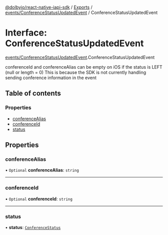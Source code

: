 [@dolbyio/react-native-iapi-sdk](../README.md) / [Exports](../modules.md) / [events/ConferenceStatusUpdatedEvent](../modules/events_ConferenceStatusUpdatedEvent.md) / ConferenceStatusUpdatedEvent

# Interface: ConferenceStatusUpdatedEvent

[events/ConferenceStatusUpdatedEvent](../modules/events_ConferenceStatusUpdatedEvent.md).ConferenceStatusUpdatedEvent

conferenceId and conferenceAlias can be empty on iOS if the status is LEFT (null or length = 0)
This is because the SDK is not currently handling sending conference information in the event

## Table of contents

### Properties

- [conferenceAlias](events_ConferenceStatusUpdatedEvent.ConferenceStatusUpdatedEvent.md#conferencealias)
- [conferenceId](events_ConferenceStatusUpdatedEvent.ConferenceStatusUpdatedEvent.md#conferenceid)
- [status](events_ConferenceStatusUpdatedEvent.ConferenceStatusUpdatedEvent.md#status)

## Properties

### conferenceAlias

• `Optional` **conferenceAlias**: `string`

___

### conferenceId

• `Optional` **conferenceId**: `string`

___

### status

• **status**: [`ConferenceStatus`](../enums/services_conference_ConferenceStatus.ConferenceStatus.md)
